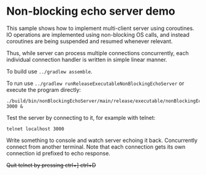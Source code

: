 # Non-blocking echo server demo

This sample shows how to implement multi-client server using coroutines.
IO operations are implemented using non-blocking OS calls, and instead coroutines
are being suspended and resumed whenever relevant.

Thus, while server can process multiple connections concurrently,
each individual connection handler is written in simple linear manner.

To build use `../gradlew assemble`.

To run use `../gradlew runReleaseExecutableNonBlockingEchoServer` or execute the program directly:

    ./build/bin/nonBlockingEchoServer/main/release/executable/nonBlockingEchoServer.kexe 3000 &

Test the server by connecting to it, for example with telnet:

    telnet localhost 3000

Write something to console and watch server echoing it back.
Concurrently connect from another terminal. Note that each connection gets its own
connection id prefixed to echo response.

~~Quit telnet by pressing ctrl+] ctrl+D~~

